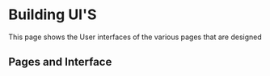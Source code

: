 # Building UI'S

This page shows the User interfaces of the various pages that are designed

## Pages and Interface


